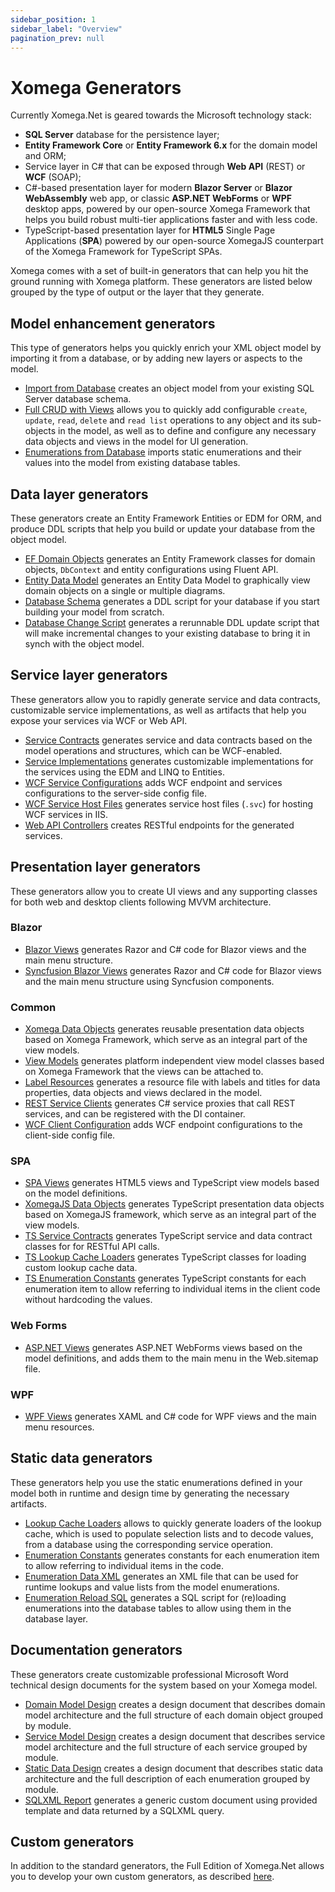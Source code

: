 ```yaml
---
sidebar_position: 1
sidebar_label: "Overview"
pagination_prev: null
---
```


# Xomega Generators

Currently Xomega.Net is geared towards the Microsoft technology stack:

- **SQL Server** database for the persistence layer;
- **Entity Framework Core** or **Entity Framework 6.x** for the domain model and ORM;
- Service layer in C# that can be exposed through **Web API** (REST) or **WCF** (SOAP);
- C#-based presentation layer for modern **Blazor Server** or **Blazor WebAssembly** web app, or classic **ASP.NET WebForms** or **WPF** desktop apps, powered by our open-source Xomega Framework that helps you build robust multi-tier applications faster and with less code.
- TypeScript-based presentation layer for **HTML5** Single Page Applications (**SPA**) powered by our open-source XomegaJS counterpart of the Xomega Framework for TypeScript SPAs.

Xomega comes with a set of built-in generators that can help you hit the ground running with Xomega platform. These generators are listed below grouped by the type of output or the layer that they generate.

## Model enhancement generators

This type of generators helps you quickly enrich your XML object model by importing it from a database, or by adding new layers or aspects to the model.

- [Import from Database](model/import.md) creates an object model from your existing SQL Server database schema.
- [Full CRUD with Views](model/crud.md) allows you to quickly add configurable `create`, `update`, `read`, `delete` and `read list` operations to any object and its sub-objects in the model, as well as to define and configure any necessary data objects and views in the model for UI generation.
- [Enumerations from Database](model/enums.md) imports static enumerations and their values into the model from existing database tables.

## Data layer generators

These generators create an Entity Framework Entities or EDM for ORM, and produce DDL scripts that help you build or update your database from the object model.

- [EF Domain Objects](data/entities.md) generates an Entity Framework classes for domain objects, `DbContext` and entity configurations using Fluent API.
- [Entity Data Model](data/edm.md) generates an Entity Data Model to graphically view domain objects on a single or multiple diagrams.
- [Database Schema](data/schema.md) generates a DDL script for your database if you start building your model from scratch.
- [Database Change Script](data/migration.md) generates a rerunnable DDL update script that will make incremental changes to your existing database to bring it in synch with the object model.

## Service layer generators

These generators allow you to rapidly generate service and data contracts, customizable service implementations, as well as artifacts that help you expose your services via WCF or Web API.

- [Service Contracts](services/contracts.md) generates service and data contracts based on the model operations and structures, which can be WCF-enabled.
- [Service Implementations](services/service-impl.md) generates customizable implementations for the services using the EDM and LINQ to Entities.
- [WCF Service Configurations](services/wcf-config.md) adds WCF endpoint and services configurations to the server-side config file.
- [WCF Service Host Files](services/wcf-host.md) generates service host files (`.svc`) for hosting WCF services in IIS.
- [Web API Controllers](services/web-api.md) creates RESTful endpoints for the generated services.

## Presentation layer generators

These generators allow you to create UI views and any supporting classes for both web and desktop clients following MVVM architecture.

### Blazor

- [Blazor Views](presentation/blazor/views.md) generates Razor and C# code for Blazor views and the main menu structure.
- [Syncfusion Blazor Views](presentation/blazor/views-xsf.md) generates Razor and C# code for Blazor views and the main menu structure using Syncfusion components.

### Common

- [Xomega Data Objects](presentation/common/data-objects.md) generates reusable presentation data objects based on Xomega Framework, which serve as an integral part of the view models.
- [View Models](presentation/common/view-models.md) generates platform independent view model classes based on Xomega Framework that the views can be attached to.
- [Label Resources](presentation/common/resources.md) generates a resource file with labels and titles for data properties, data objects and views declared in the model.
- [REST Service Clients](presentation/common/rest-clients.md) generates C# service proxies that call REST services, and can be registered with the DI container.
- [WCF Client Configuration](presentation/common/wcf-config.md) adds WCF endpoint configurations to the client-side config file.

### SPA

- [SPA Views](presentation/spa/views.md) generates HTML5 views and TypeScript view models based on the model definitions.
- [XomegaJS Data Objects](presentation/spa/data-objects.md) generates TypeScript presentation data objects based on XomegaJS framework, which serve as an integral part of the view models.
- [TS Service Contracts](presentation/spa/contracts.md) generates TypeScript service and data contract classes for for RESTful API calls.
- [TS Lookup Cache Loaders](presentation/spa/cache-loaders.md) generates TypeScript classes for loading custom lookup cache data.
- [TS Enumeration Constants](presentation/spa/enum-const.md) generates TypeScript constants for each enumeration item to allow referring to individual items in the client code without hardcoding the values.

### Web Forms

- [ASP.NET Views](presentation/webforms/views.md) generates ASP.NET WebForms views based on the model definitions, and adds them to the main menu in the Web.sitemap file.

### WPF

- [WPF Views](presentation/wpf/views.md) generates XAML and C# code for WPF views and the main menu resources.

## Static data generators

These generators help you use the static enumerations defined in your model both in runtime and design time by generating the necessary artifacts.

- [Lookup Cache Loaders](enums/cache-loaders.md) allows to quickly generate loaders of the lookup cache, which is used to populate selection lists and to decode values, from a database using the corresponding service operation.
- [Enumeration Constants](enums/enum-const.md) generates constants for each enumeration item to allow referring to individual items in the code.
- [Enumeration Data XML](enums/enum-xml.md) generates an XML file that can be used for runtime lookups and value lists from the model enumerations.
- [Enumeration Reload SQL](enums/enum-sql.md) generates a SQL script for (re)loading enumerations into the database tables to allow using them in the database layer.

## Documentation generators

These generators create customizable professional Microsoft Word technical design documents for the system based on your Xomega model.

- [Domain Model Design](docs/domain-model.md) creates a design document that describes domain model architecture and the full structure of each domain object grouped by module.
- [Service Model Design](docs/service-model.md) creates a design document that describes service model architecture and the full structure of each service grouped by module.
- [Static Data Design](docs/static-data.md) creates a design document that describes static data architecture and the full description of each enumeration grouped by module.
- [SQLXML Report](docs/sqlxml.md) generates a generic custom document using provided template and data returned by a SQLXML query.

## Custom generators

In addition to the standard generators, the Full Edition of Xomega.Net allows you to develop your own custom generators, as described [here](custom.md).
